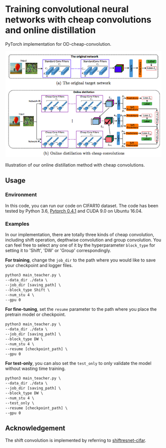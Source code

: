 # Training convolutional neural networks with cheap convolutions and online distillation

PyTorch implementation for OD-cheap-convolution.



![OD-framework](https://raw.githubusercontent.com/EthanZhangYC/OD-cheap-convolution/master/od_arch.png)

Illustration of our online distillation method with cheap convolutions.


## Usage

### Environment

In this code, you can run our code on CIFAR10 dataset. The code has been tested by Python 3.6, [Pytorch 0.4.1](https://pytorch.org/) and CUDA 9.0 on Ubuntu 16.04.

### Examples

In our implementation, there are totally three kinds of cheap convolution, including shift operation, depthwise convolution and group convolution. You can feel free to select any one of it by the hyperparameter `block_type` for setting it to 'Shift', 'DW' or 'Group' correspondingly.

**For training**, change the `job_dir` to the path where you would like to save your checkpoint and logger files. 

```shell
python3 main_teacher.py \
--data_dir ./data \
--job_dir [saving_path] \
--block_type Shift \
--num_stu 4 \
--gpu 0
```

**For fine-tuning**, set the `resume` parameter to the path where you place the pretrain model or checkpoint. 

```shell
python3 main_teacher.py \
--data_dir ./data \
--job_dir [saving_path] \
--block_type DW \
--num_stu 4 \
--resume [checkpoint_path] \
--gpu 0
```

**For test-only**, you can also set the `test_only` to only validate the model without wasting time training. 

```shell
python3 main_teacher.py \
--data_dir ./data \
--job_dir [saving_path] \
--block_type DW \
--num_stu 4 \
--test_only \
--resume [checkpoint_path] \
--gpu 0
```


## Acknowledgement

The shift convolution is implemented by referring to [shiftresnet-cifar](https://github.com/alvinwan/shiftresnet-cifar).





